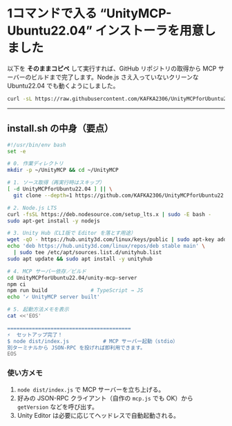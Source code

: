 # 1コマンドで入る “UnityMCP-Ubuntu22.04” インストーラを用意しました

以下を **そのままコピペ** して実行すれば、GitHub リポジトリの取得から MCP サーバーのビルドまで完了します。Node.js さえ入っていないクリーンな Ubuntu22.04 でも動くようにしました。  

```bash
curl -sL https://raw.githubusercontent.com/KAFKA2306/UnityMCPforUbuntu22.04/main/install.sh | bash
```

***

## install.sh の中身（要点）

```bash
#!/usr/bin/env bash
set -e

# 0. 作業ディレクトリ
mkdir -p ~/UnityMCP && cd ~/UnityMCP

# 1. ソース取得（再実行時はスキップ）
[ -d UnityMCPforUbuntu22.04 ] || \
  git clone --depth=1 https://github.com/KAFKA2306/UnityMCPforUbuntu22.04.git

# 2. Node.js LTS
curl -fsSL https://deb.nodesource.com/setup_lts.x | sudo -E bash -
sudo apt-get install -y nodejs

# 3. Unity Hub（CLI版で Editor を落とす用途）
wget -qO - https://hub.unity3d.com/linux/keys/public | sudo apt-key add -
echo 'deb https://hub.unity3d.com/linux/repos/deb stable main' \
  | sudo tee /etc/apt/sources.list.d/unityhub.list
sudo apt update && sudo apt install -y unityhub

# 4. MCP サーバー依存／ビルド
cd UnityMCPforUbuntu22.04/unity-mcp-server
npm ci
npm run build              # TypeScript → JS
echo '✓ UnityMCP server built'

# 5. 起動方法メモを表示
cat <<'EOS'

========================================
⚡  セットアップ完了！
$ node dist/index.js           # MCP サーバー起動（stdio）
別ターミナルから JSON-RPC を投げれば即利用できます。
EOS
```

### 使い方メモ

1. `node dist/index.js` で MCP サーバーを立ち上げる。  
2. 好みの JSON-RPC クライアント（自作の `mcp.js` でも OK）から `getVersion` などを呼び出す。  
3. Unity Editor は必要に応じてヘッドレスで自動起動される。
